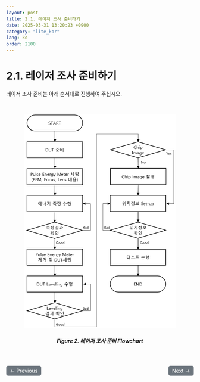 ```yaml
---
layout: post
title: 2.1.	레이저 조사 준비하기
date: 2025-03-31 13:20:23 +0900
category: "lite_kor"
lang: ko
order: 2100
---
```


# 2.1.	레이저 조사 준비하기

레이저 조사 준비는 아래 순서대로 진행하여 주십시오.

<br/> <!-- 한줄 띄기 -->

<!-- 중앙 정렬 이미지 -->
<p align="center"> 
  <img src="/assets/Chapter-2/test_flowchart.png">
</p>

<!-- 이미지 설명 -->
<div align="center"> 
<h5>Figure 2.	레이저 조사 준비 Flowchart</h5>
</div>

<!-- 이전/다음 페이지 버튼 -->
<br/>
<br/>
<div style="display: flex; justify-content: space-between; align-items: center; margin-top: 10;">
  <!-- 이전 페이지 버튼 -->
  <a href="/manuals/manuals_lite_kor/Chapter 2/Chapter 2/" class="btn btn-primary" style="display: inline-block; padding: 5px 10px; background-color: #6c757d; color: white; text-decoration: none; border-radius: 5px;">
    ← Previous
  </a>

  <!-- 다음 페이지 버튼 -->
  <a href="/manuals/manuals_lite_kor/Chapter 2/Chapter 2-1-1/" class="btn btn-primary" style="display: inline-block; padding: 5px 10px; background-color: #6c757d; color: white; text-decoration: none; border-radius: 5px;">
    Next →
  </a>
</div>
